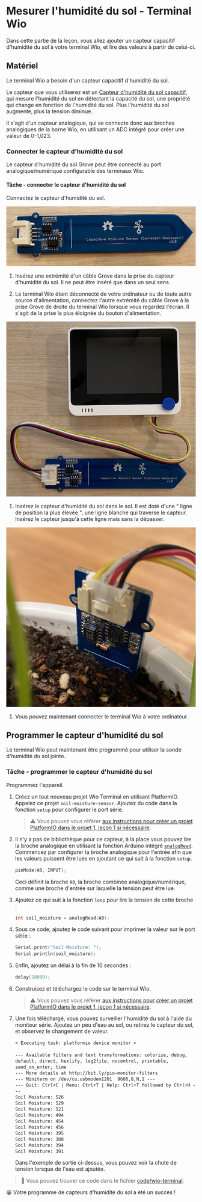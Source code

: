 # Mesurer l'humidité du sol - Terminal Wio

Dans cette partie de la leçon, vous allez ajouter un capteur capacitif d'humidité du sol à votre terminal Wio, et lire des valeurs à partir de celui-ci.

## Matériel

Le terminal Wio a besoin d'un capteur capacitif d'humidité du sol.

Le capteur que vous utiliserez est un [Capteur d'humidité du sol capacitif](https://www.seeedstudio.com/Grove-Capacitive-Moisture-Sensor-Corrosion-Resistant.html), qui mesure l'humidité du sol en détectant la capacité du sol, une propriété qui change en fonction de l'humidité du sol. Plus l'humidité du sol augmente, plus la tension diminue.

Il s'agit d'un capteur analogique, qui se connecte donc aux broches analogiques de la borne Wio, en utilisant un ADC intégré pour créer une valeur de 0-1,023.

### Connecter le capteur d'humidité du sol

Le capteur d'humidité du sol Grove peut être connecté au port analogique/numérique configurable des terminaux Wio.

#### Tâche - connecter le capteur d'humidité du sol

Connectez le capteur d'humidité du sol.

![Capteur d'humidité du sol de type Groove](../../../../images/grove-capacitive-soil-moisture-sensor.png)

1. Insérez une extrémité d'un câble Grove dans la prise du capteur d'humidité du sol. Il ne peut être inséré que dans un seul sens.

1. Le terminal Wio étant déconnecté de votre ordinateur ou de toute autre source d'alimentation, connectez l'autre extrémité du câble Grove à la prise Grove de droite du terminal Wio lorsque vous regardez l'écran. Il s'agit de la prise la plus éloignée du bouton d'alimentation.

![Le capteur d'humidité du sol du bosquet est connecté à la prise de droite](../../../../images/wio-soil-moisture-sensor.png)

1. Insérez le capteur d'humidité du sol dans le sol. Il est doté d'une " ligne de position la plus élevée ", une ligne blanche qui traverse le capteur. Insérez le capteur jusqu'à cette ligne mais sans la dépasser.

![Le capteur d'humidité du sol The Grove dans le sol](../../../../images/soil-moisture-sensor-in-soil.png)

1. Vous pouvez maintenant connecter le terminal Wio à votre ordinateur.

## Programmer le capteur d'humidité du sol

Le terminal Wio peut maintenant être programmé pour utiliser la sonde d'humidité du sol jointe.

### Tâche - programmer le capteur d'humidité du sol

Programmez l'appareil.

1. Créez un tout nouveau projet Wio Terminal en utilisant PlatformIO. Appelez ce projet `soil-moisture-sensor`. Ajoutez du code dans la fonction `setup` pour configurer le port série.

    > ⚠️ Vous pouvez vous référer [aux instructions pour créer un projet PlatformIO dans le projet 1, leçon 1 si nécessaire](../../../../1-getting-started/lessons/1-introduction-to-iot/wio-terminal.fr.md).

1. Il n'y a pas de bibliothèque pour ce capteur, à la place vous pouvez lire la broche analogique en utilisant la fonction Arduino intégré [`analogRead`](https://www.arduino.cc/reference/en/language/functions/analog-io/analogread/). Commencez par configurer la broche analogique pour l'entrée afin que les valeurs puissent être lues en ajoutant ce qui suit à la fonction `setup`.

    ```cpp
    pinMode(A0, INPUT);
    ```

    Ceci définit la broche `A0`, la broche combinée analogique/numérique, comme une broche d'entrée sur laquelle la tension peut être lue.

1. Ajoutez ce qui suit à la fonction `loop` pour lire la tension de cette broche :

    ```cpp
    int soil_moisture = analogRead(A0);
    ```

1. Sous ce code, ajoutez le code suivant pour imprimer la valeur sur le port série :

    ```cpp
    Serial.print("Soil Moisture: ");
    Serial.println(soil_moisture);
    ```

1. Enfin, ajoutez un délai à la fin de 10 secondes :

    ```cpp
    delay(10000);
    ```

1. Construisez et téléchargez le code sur le terminal Wio.

    > ⚠️ Vous pouvez vous référer [aux instructions pour créer un projet PlatformIO dans le projet 1, leçon 1 si nécessaire](../../../../1-getting-started/lessons/1-introduction-to-iot/wio-terminal.fr.md).

1. Une fois téléchargé, vous pouvez surveiller l'humidité du sol à l'aide du moniteur série. Ajoutez un peu d'eau au sol, ou retirez le capteur du sol, et observez le changement de valeur.

    ```output
    > Executing task: platformio device monitor <
    
    --- Available filters and text transformations: colorize, debug, default, direct, hexlify, log2file, nocontrol, printable, send_on_enter, time
    --- More details at http://bit.ly/pio-monitor-filters
    --- Miniterm on /dev/cu.usbmodem1201  9600,8,N,1 ---
    --- Quit: Ctrl+C | Menu: Ctrl+T | Help: Ctrl+T followed by Ctrl+H ---
    Soil Moisture: 526
    Soil Moisture: 529
    Soil Moisture: 521
    Soil Moisture: 494
    Soil Moisture: 454
    Soil Moisture: 456
    Soil Moisture: 395
    Soil Moisture: 388
    Soil Moisture: 394
    Soil Moisture: 391
    ```

    Dans l'exemple de sortie ci-dessus, vous pouvez voir la chute de tension lorsque de l'eau est ajoutée.

> 💁 Vous pouvez trouver ce code dans le fichier [code/wio-terminal](../code/wio-terminal).

😀 Votre programme de capteurs d'humidité du sol a été un succès !
